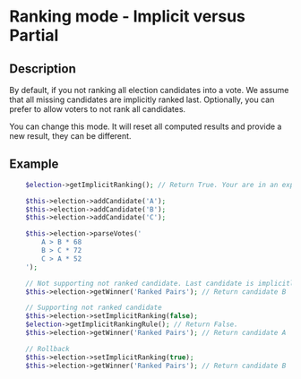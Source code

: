 # Ranking mode - Implicit versus Partial

## Description


By default, if you not ranking all election candidates into a vote. We assume that all missing candidates are implicitly ranked last.
Optionally, you can prefer to allow voters to not rank all candidates.

You can change this mode. It will reset all computed results and provide a new result, they can be different.

## Example

```php
    $election->getImplicitRanking(); // Return True. Your are in an explicit mode. You ranks all candidates.

    $this->election->addCandidate('A');
    $this->election->addCandidate('B');
    $this->election->addCandidate('C');

    $this->election->parseVotes('
        A > B * 68
        B > C * 72
        C > A * 52
    ');

    // Not supporting not ranked candidate. Last candidate is implicitly added at rank 3.
    $this->election->getWinner('Ranked Pairs'); // Return candidate B

    // Supporting not ranked candidate
    $this->election->setImplicitRanking(false);
    $election->getImplicitRankingRule(); // Return False.
    $this->election->getWinner('Ranked Pairs'); // Return candidate A

    // Rollback
    $this->election->setImplicitRanking(true);
    $this->election->getWinner('Ranked Pairs'); // Return candidate B
```
